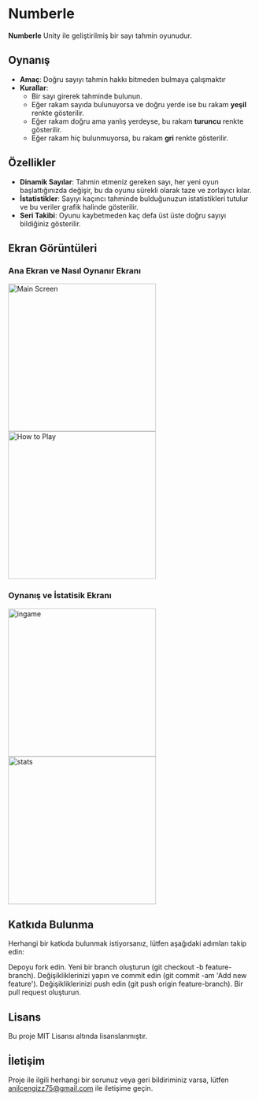 # Numberle

**Numberle** Unity ile geliştirilmiş bir sayı tahmin oyunudur.

## Oynanış

- **Amaç**: Doğru sayıyı tahmin hakkı bitmeden bulmaya çalışmaktır
- **Kurallar**:
  - Bir sayı girerek tahminde bulunun.
  - Eğer rakam sayıda bulunuyorsa ve doğru yerde ise bu rakam **yeşil** renkte gösterilir.
  - Eğer rakam doğru ama yanlış yerdeyse, bu rakam **turuncu** renkte gösterilir.
  - Eğer rakam hiç bulunmuyorsa, bu rakam **gri** renkte gösterilir.

## Özellikler

- **Dinamik Sayılar**: Tahmin etmeniz gereken sayı, her yeni oyun başlattığınızda değişir, bu da oyunu sürekli olarak taze ve zorlayıcı kılar.
- **İstatistikler**: Sayıyı kaçıncı tahminde bulduğunuzun istatistikleri tutulur ve bu veriler grafik halinde gösterilir.
- **Seri Takibi**: Oyunu kaybetmeden kaç defa üst üste doğru sayıyı bildiğiniz gösterilir.

## Ekran Görüntüleri

### Ana Ekran ve Nasıl Oynanır Ekranı
<p float="left">
<img src="https://github.com/user-attachments/assets/39aefae4-52c2-4da2-a95c-019b4d48c40e" alt="Main Screen" width="300"/>
<img src="https://github.com/user-attachments/assets/49d8169b-ed22-4868-bdd5-d45bb93e4e31" alt="How to Play" width="300"/>
</p>


### Oynanış ve İstatisik Ekranı
<p float="left">
<img src="https://github.com/user-attachments/assets/438d16ce-6b82-4cc7-97a8-222163a496ad" alt="ingame" width="300"/>
<img src="https://github.com/user-attachments/assets/6a778c6b-a198-4b8e-9d16-aa381480a7ff" alt="stats" width="300"/>
</p>

## Katkıda Bulunma
Herhangi bir katkıda bulunmak istiyorsanız, lütfen aşağıdaki adımları takip edin:

Depoyu fork edin.
Yeni bir branch oluşturun (git checkout -b feature-branch).
Değişikliklerinizi yapın ve commit edin (git commit -am 'Add new feature').
Değişikliklerinizi push edin (git push origin feature-branch).
Bir pull request oluşturun.

## Lisans
Bu proje MIT Lisansı altında lisanslanmıştır.

## İletişim
Proje ile ilgili herhangi bir sorunuz veya geri bildiriminiz varsa, lütfen anilcengizz75@gmail.com ile iletişime geçin.
